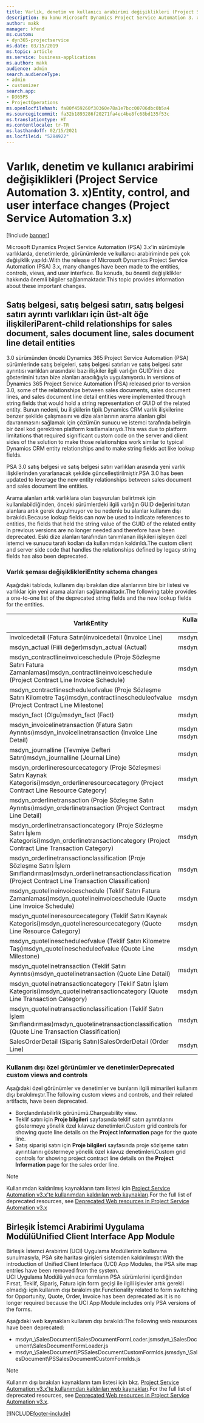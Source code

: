```yaml
---
title: Varlık, denetim ve kullanıcı arabirimi değişiklikleri (Project Service Automation 3. x)
description: Bu konu Microsoft Dynamics Project Service Automation 3. x'e yönelik çözüm değişiklikleri açıklamaktadır.
author: makk
manager: kfend
ms.custom:
- dyn365-projectservice
ms.date: 03/15/2019
ms.topic: article
ms.service: business-applications
ms.author: makk
audience: admin
search.audienceType:
- admin
- customizer
search.app:
- D365PS
- ProjectOperations
ms.openlocfilehash: fa80f459260f30360e78a1e7bcc00706dbc0b5a4
ms.sourcegitcommit: fa32b1893286f20271fa4ec4be8fc68bd135f53c
ms.translationtype: HT
ms.contentlocale: tr-TR
ms.lasthandoff: 02/15/2021
ms.locfileid: "5284922"
---
```

# <a name="entity-control-and-user-interface-changes-project-service-automation-3x"></a><span data-ttu-id="22824-103">Varlık, denetim ve kullanıcı arabirimi değişiklikleri (Project Service Automation 3. x)</span><span class="sxs-lookup"><span data-stu-id="22824-103">Entity, control, and user interface changes (Project Service Automation 3.x)</span></span>

[!include [banner](../../includes/psa-now-project-operations.md)]


<span data-ttu-id="22824-104">Microsoft Dynamics Project Service Automation (PSA) 3.x'in sürümüyle varlıklarda, denetimlerde, görünümlerde ve kullanıcı arabiriminde pek çok değişiklik yapıldı.</span><span class="sxs-lookup"><span data-stu-id="22824-104">With the release of Microsoft Dynamics Project Service Automation (PSA) 3.x, many changes have been made to the entities, controls, views, and user interface.</span></span> <span data-ttu-id="22824-105">Bu konuda, bu önemli değişiklikler hakkında önemli bilgiler sağlanmaktadır:</span><span class="sxs-lookup"><span data-stu-id="22824-105">This topic provides information about these important changes.</span></span>

## <a name="parent-child-relationships-for-sales-document-sales-document-line-sales-document-line-detail-entities"></a><span data-ttu-id="22824-106">Satış belgesi, satış belgesi satırı, satış belgesi satırı ayrıntı varlıkları için üst-alt öğe ilişkileri</span><span class="sxs-lookup"><span data-stu-id="22824-106">Parent-child relationships for sales document, sales document line, sales document line detail entities</span></span>
<span data-ttu-id="22824-107">3.0 sürümünden önceki Dynamics 365 Project Service Automation (PSA) sürümlerinde satış belgeleri, satış belgesi satırları ve satış belgesi satır ayrıntısı varlıkları arasındaki bazı ilişkiler ilgili varlığın GUID'inin dize gösterimini tutan bize alanları aracılığıyla uygulanıyordu.</span><span class="sxs-lookup"><span data-stu-id="22824-107">In versions of Dynamics 365 Project Service Automation (PSA) released prior to version 3.0, some of the relationships between sales documents, sales document lines, and sales document line detail entities were implemented through string fields that would hold a string representation of GUID of the related entity.</span></span> <span data-ttu-id="22824-108">Bunun nedeni, bu ilişkilerin tipik Dynamics CRM varlık ilişkilerine benzer şekilde çalışmasını ve dize alanlarının arama alanları gibi davranmasını sağlamak için çözümün sunucu ve istemci tarafında belirgin bir özel kod gerektiren platform kısıtlamalarıydı.</span><span class="sxs-lookup"><span data-stu-id="22824-108">This was due to platform limitations that required significant custom code on the server and client sides of the solution to make those relationships work similar to typical Dynamics CRM entity relationships and to make string fields act like lookup fields.</span></span>

<span data-ttu-id="22824-109">PSA 3.0 satış belgesi ve satış belgesi satırı varlıkları arasında yeni varlık ilişkilerinden yararlanacak şekilde güncelleştirilmiştir.</span><span class="sxs-lookup"><span data-stu-id="22824-109">PSA 3.0 has been updated to leverage the new entity relationships between sales document and sales document line entities.</span></span>

<span data-ttu-id="22824-110">Arama alanları artık varlıklara olan başvuruları belirtmek için kullanılabildiğinden, önceki sürümlerdeki ilgili varlığın GUID değerini tutan alanlara artık gerek duyulmuyor ve bu nedenle bu alanlar kullanım dışı bırakıldı.</span><span class="sxs-lookup"><span data-stu-id="22824-110">Because lookup fields can now be used to indicate references to entities, the fields that held the string value of the GUID of the related entity in previous versions are no longer needed and therefore have been deprecated.</span></span> <span data-ttu-id="22824-111">Eski dize alanları tarafından tanımlanan ilişkileri işleyen özel istemci ve sunucu tarafı kodları da kullanımdan kaldırıldı.</span><span class="sxs-lookup"><span data-stu-id="22824-111">The custom client and server side code that handles the relationships defined by legacy string fields has also been deprecated.</span></span>

### <a name="entity-schema-changes"></a><span data-ttu-id="22824-112">Varlık şeması değişiklikleri</span><span class="sxs-lookup"><span data-stu-id="22824-112">Entity schema changes</span></span>
<span data-ttu-id="22824-113">Aşağıdaki tabloda, kullanım dışı bırakılan dize alanlarının bire bir listesi ve varlıklar için yeni arama alanları sağlanmaktadır.</span><span class="sxs-lookup"><span data-stu-id="22824-113">The following table provides a one-to-one list of the deprecated string fields and the new lookup fields for the entities.</span></span> 

 <span data-ttu-id="22824-114">Varlık</span><span class="sxs-lookup"><span data-stu-id="22824-114">Entity</span></span> |   <span data-ttu-id="22824-115">Kullanım dışı bırakılan alan (Dize)</span><span class="sxs-lookup"><span data-stu-id="22824-115">Deprecated field (String)</span></span> | <span data-ttu-id="22824-116">Yeni alan (Arama)</span><span class="sxs-lookup"><span data-stu-id="22824-116">New field (Lookup)</span></span>
--- | --- | ---
<span data-ttu-id="22824-117">invoicedetail (Fatura Satırı)</span><span class="sxs-lookup"><span data-stu-id="22824-117">invoicedetail (Invoice Line)</span></span> |  <span data-ttu-id="22824-118">msdyn_contractline</span><span class="sxs-lookup"><span data-stu-id="22824-118">msdyn_contractline</span></span> |    <span data-ttu-id="22824-119">msdyn_contractlineid</span><span class="sxs-lookup"><span data-stu-id="22824-119">msdyn_contractlineid</span></span>
<span data-ttu-id="22824-120">msdyn_actual (Fiili değer)</span><span class="sxs-lookup"><span data-stu-id="22824-120">msdyn_actual (Actual)</span></span> | <span data-ttu-id="22824-121">msdyn_salescontractline</span><span class="sxs-lookup"><span data-stu-id="22824-121">msdyn_salescontractline</span></span> |   <span data-ttu-id="22824-122">msdyn_salescontractlineid</span><span class="sxs-lookup"><span data-stu-id="22824-122">msdyn_salescontractlineid</span></span>
<span data-ttu-id="22824-123">msdyn_contractlineinvoiceschedule (Proje Sözleşme Satırı Fatura Zamanlaması)</span><span class="sxs-lookup"><span data-stu-id="22824-123">msdyn_contractlineinvoiceschedule (Project Contract Line Invoice Schedule)</span></span> |    <span data-ttu-id="22824-124">msdyn_contractline</span><span class="sxs-lookup"><span data-stu-id="22824-124">msdyn_contractline</span></span> |    <span data-ttu-id="22824-125">msdyn_contractlineid</span><span class="sxs-lookup"><span data-stu-id="22824-125">msdyn_contractlineid</span></span>
<span data-ttu-id="22824-126">msdyn_contractlinescheduleofvalue (Proje Sözleşme Satırı Kilometre Taşı)</span><span class="sxs-lookup"><span data-stu-id="22824-126">msdyn_contractlinescheduleofvalue (Project Contract Line Milestone)</span></span> |   <span data-ttu-id="22824-127">msdyn_contractline</span><span class="sxs-lookup"><span data-stu-id="22824-127">msdyn_contractline</span></span> |    <span data-ttu-id="22824-128">msdyn_contractlineid</span><span class="sxs-lookup"><span data-stu-id="22824-128">msdyn_contractlineid</span></span>
<span data-ttu-id="22824-129">msdyn_fact (Olgu)</span><span class="sxs-lookup"><span data-stu-id="22824-129">msdyn_fact (Fact)</span></span> | <span data-ttu-id="22824-130">msdyn_salescontractline</span><span class="sxs-lookup"><span data-stu-id="22824-130">msdyn_salescontractline</span></span> |   <span data-ttu-id="22824-131">msdyn_salescontractlineid</span><span class="sxs-lookup"><span data-stu-id="22824-131">msdyn_salescontractlineid</span></span>
<span data-ttu-id="22824-132">msdyn_invoicelinetransaction (Fatura Satırı Ayrıntısı)</span><span class="sxs-lookup"><span data-stu-id="22824-132">msdyn_invoicelinetransaction (Invoice Line Detail)</span></span> | <span data-ttu-id="22824-133">msdyn_invoiceline</span><span class="sxs-lookup"><span data-stu-id="22824-133">msdyn_invoiceline</span></span> <br> <span data-ttu-id="22824-134">msdyn_salescontractline</span><span class="sxs-lookup"><span data-stu-id="22824-134">msdyn_salescontractline</span></span> | <span data-ttu-id="22824-135">msdyn_invoicelineid</span><span class="sxs-lookup"><span data-stu-id="22824-135">msdyn_invoicelineid</span></span> <br> <span data-ttu-id="22824-136">msdyn_salescontractlineid</span><span class="sxs-lookup"><span data-stu-id="22824-136">msdyn_salescontractlineid</span></span>
<span data-ttu-id="22824-137">msdyn_journalline (Tevmiye Defteri Satırı)</span><span class="sxs-lookup"><span data-stu-id="22824-137">msdyn_journalline (Journal Line)</span></span> |  <span data-ttu-id="22824-138">msdyn_salescontractline</span><span class="sxs-lookup"><span data-stu-id="22824-138">msdyn_salescontractline</span></span> |   <span data-ttu-id="22824-139">msdyn_salescontractlineid</span><span class="sxs-lookup"><span data-stu-id="22824-139">msdyn_salescontractlineid</span></span>
<span data-ttu-id="22824-140">msdyn_orderlineresourcecategory (Proje Sözleşmesi Satırı Kaynak Kategorisi)</span><span class="sxs-lookup"><span data-stu-id="22824-140">msdyn_orderlineresourcecategory (Project Contract Line Resource Category)</span></span> | <span data-ttu-id="22824-141">msdyn_salescontractline</span><span class="sxs-lookup"><span data-stu-id="22824-141">msdyn_salescontractline</span></span> |   <span data-ttu-id="22824-142">msdyn_contractlineid</span><span class="sxs-lookup"><span data-stu-id="22824-142">msdyn_contractlineid</span></span>
<span data-ttu-id="22824-143">msdyn_orderlinetransaction (Proje Sözleşme Satırı Ayrıntısı)</span><span class="sxs-lookup"><span data-stu-id="22824-143">msdyn_orderlinetransaction (Project Contract Line Detail)</span></span> | <span data-ttu-id="22824-144">msdyn_salescontractline</span><span class="sxs-lookup"><span data-stu-id="22824-144">msdyn_salescontractline</span></span> |   <span data-ttu-id="22824-145">msdyn_salescontractlineid</span><span class="sxs-lookup"><span data-stu-id="22824-145">msdyn_salescontractlineid</span></span>
<span data-ttu-id="22824-146">msdyn_orderlinetransactioncategory (Proje Sözleşme Satırı İşlem Kategorisi)</span><span class="sxs-lookup"><span data-stu-id="22824-146">msdyn_orderlinetransactioncategory (Project Contract Line Transaction Category)</span></span> |   <span data-ttu-id="22824-147">msdyn_contractline</span><span class="sxs-lookup"><span data-stu-id="22824-147">msdyn_contractline</span></span> |    <span data-ttu-id="22824-148">msdyn_contractlineid</span><span class="sxs-lookup"><span data-stu-id="22824-148">msdyn_contractlineid</span></span>
<span data-ttu-id="22824-149">msdyn_orderlinetransactionclassification (Proje Sözleşme Satırı İşlem Sınıflandırması)</span><span class="sxs-lookup"><span data-stu-id="22824-149">msdyn_orderlinetransactionclassification (Project Contract Line Transaction Classification)</span></span> |   <span data-ttu-id="22824-150">msdyn_contractline</span><span class="sxs-lookup"><span data-stu-id="22824-150">msdyn_contractline</span></span> |    <span data-ttu-id="22824-151">msdyn_contractlineid</span><span class="sxs-lookup"><span data-stu-id="22824-151">msdyn_contractlineid</span></span>
<span data-ttu-id="22824-152">msdyn_quotelineinvoiceschedule (Teklif Satırı Fatura Zamanlaması)</span><span class="sxs-lookup"><span data-stu-id="22824-152">msdyn_quotelineinvoiceschedule (Quote Line Invoice Schedule)</span></span> |  <span data-ttu-id="22824-153">msdyn_quoteline</span><span class="sxs-lookup"><span data-stu-id="22824-153">msdyn_quoteline</span></span> |   <span data-ttu-id="22824-154">msdyn_quotelineid</span><span class="sxs-lookup"><span data-stu-id="22824-154">msdyn_quotelineid</span></span>
<span data-ttu-id="22824-155">msdyn_quotelineresourcecategory (Teklif Satırı Kaynak Kategorisi)</span><span class="sxs-lookup"><span data-stu-id="22824-155">msdyn_quotelineresourcecategory (Quote Line Resource Category)</span></span> |    <span data-ttu-id="22824-156">msdyn_quoteline</span><span class="sxs-lookup"><span data-stu-id="22824-156">msdyn_quoteline</span></span> |   <span data-ttu-id="22824-157">msdyn_quotelineid</span><span class="sxs-lookup"><span data-stu-id="22824-157">msdyn_quotelineid</span></span>
<span data-ttu-id="22824-158">msdyn_quotelinescheduleofvalue (Teklif Satırı Kilometre Taşı)</span><span class="sxs-lookup"><span data-stu-id="22824-158">msdyn_quotelinescheduleofvalue (Quote Line Milestone)</span></span> | <span data-ttu-id="22824-159">msdyn_quoteline</span><span class="sxs-lookup"><span data-stu-id="22824-159">msdyn_quoteline</span></span> |   <span data-ttu-id="22824-160">msdyn_quotelineid</span><span class="sxs-lookup"><span data-stu-id="22824-160">msdyn_quotelineid</span></span>
<span data-ttu-id="22824-161">msdyn_quotelinetransaction (Teklif Satırı Ayrıntısı)</span><span class="sxs-lookup"><span data-stu-id="22824-161">msdyn_quotelinetransaction (Quote Line Detail)</span></span> |    <span data-ttu-id="22824-162">msdyn_quoteline</span><span class="sxs-lookup"><span data-stu-id="22824-162">msdyn_quoteline</span></span> |   <span data-ttu-id="22824-163">msdyn_quotelineid</span><span class="sxs-lookup"><span data-stu-id="22824-163">msdyn_quotelineid</span></span>
<span data-ttu-id="22824-164">msdyn_quotelinetransactioncategory (Teklif Satırı İşlem Kategorisi)</span><span class="sxs-lookup"><span data-stu-id="22824-164">msdyn_quotelinetransactioncategory (Quote Line Transaction Category)</span></span> |  <span data-ttu-id="22824-165">msdyn_quoteline</span><span class="sxs-lookup"><span data-stu-id="22824-165">msdyn_quoteline</span></span> |   <span data-ttu-id="22824-166">msdyn_quotelineid</span><span class="sxs-lookup"><span data-stu-id="22824-166">msdyn_quotelineid</span></span>
<span data-ttu-id="22824-167">msdyn_quotelinetransactionclassification (Teklif Satırı İşlem Sınıflandırması)</span><span class="sxs-lookup"><span data-stu-id="22824-167">msdyn_quotelinetransactionclassification (Quote Line Transaction Classification)</span></span> |  <span data-ttu-id="22824-168">msdyn_quoteline</span><span class="sxs-lookup"><span data-stu-id="22824-168">msdyn_quoteline</span></span> |   <span data-ttu-id="22824-169">msdyn_quotelineid</span><span class="sxs-lookup"><span data-stu-id="22824-169">msdyn_quotelineid</span></span>
<span data-ttu-id="22824-170">SalesOrderDetail (Sipariş Satırı)</span><span class="sxs-lookup"><span data-stu-id="22824-170">SalesOrderDetail (Order Line)</span></span> | <span data-ttu-id="22824-171">msdyn_quotelineid</span><span class="sxs-lookup"><span data-stu-id="22824-171">msdyn_quotelineid</span></span> | <span data-ttu-id="22824-172">msdyn_quoteline</span><span class="sxs-lookup"><span data-stu-id="22824-172">msdyn_quoteline</span></span> 

### <a name="deprecated-custom-views-and-controls"></a><span data-ttu-id="22824-173">Kullanım dışı özel görünümler ve denetimler</span><span class="sxs-lookup"><span data-stu-id="22824-173">Deprecated custom views and controls</span></span>
<span data-ttu-id="22824-174">Aşağıdaki özel görünümler ve denetimler ve bunların ilgili mimarileri kullanım dışı bırakılmıştır.</span><span class="sxs-lookup"><span data-stu-id="22824-174">The following custom views and controls, and their related artifacts, have been deprecated.</span></span>

- <span data-ttu-id="22824-175">Borçlandırılabilirlik görünümü.</span><span class="sxs-lookup"><span data-stu-id="22824-175">Chargeability view.</span></span>
- <span data-ttu-id="22824-176">Teklif satırı için **Proje bilgileri** sayfasında teklif satırı ayrıntılarını göstermeye yönelik özel kılavuz denetimleri.</span><span class="sxs-lookup"><span data-stu-id="22824-176">Custom grid controls for showing quote line details on the **Project Information** page for the quote line.</span></span>
- <span data-ttu-id="22824-177">Satış siparişi satırı için **Proje bilgileri** sayfasında proje sözlşeme satırı ayrıntılarını göstermeye yönelik özel kılavuz denetimleri.</span><span class="sxs-lookup"><span data-stu-id="22824-177">Custom grid controls for showing project contract line details on the **Project Information** page for the sales order line.</span></span>

> [!NOTE]
> <span data-ttu-id="22824-178">Kullanımdan kaldırılmış kaynakların tam listesi için [Project Service Automation v3.x'te kullanımdan kaldırılan web kaynakları](../developer-guides/web-resources-deprecated-v3.x.md).</span><span class="sxs-lookup"><span data-stu-id="22824-178">For the full list of deprecated resources, see [Deprecated Web resources in Project Service Automation v3.x](../developer-guides/web-resources-deprecated-v3.x.md)</span></span>

## <a name="unified-client-interface-app-module"></a><span data-ttu-id="22824-179">Birleşik İstemci Arabirimi Uygulama Modülü</span><span class="sxs-lookup"><span data-stu-id="22824-179">Unified Client Interface App Module</span></span>
<span data-ttu-id="22824-180">Birleşik İstemci Arabirimi (UCI) Uygulama Modüllerinin kullanıma sunulmasıyla, PSA site haritası girişleri sistemden kaldırılmıştır.</span><span class="sxs-lookup"><span data-stu-id="22824-180">With the introduction of Unified Client Interface (UCI) App Modules, the PSA site map entries have been removed from the system.</span></span>  
<span data-ttu-id="22824-181">UCI Uygulama Modülü yalnızca formların PSA sürümlerini içerdiğinden Fırsat, Teklif, Sipariş, Fatura için form geçişi ile ilgili işlevler artık gerekli olmadığı için kullanım dışı bırakılmıştır.</span><span class="sxs-lookup"><span data-stu-id="22824-181">Functionality related to form switching for Opportunity, Quote, Order, Invoice has been deprecated as it is no longer required because the UCI App Module includes only PSA versions of the forms.</span></span>  

<span data-ttu-id="22824-182">Aşağıdaki web kaynakları kullanım dışı bırakıldı:</span><span class="sxs-lookup"><span data-stu-id="22824-182">The following web resources have been deprecated:</span></span>

- <span data-ttu-id="22824-183">msdyn_\SalesDocument\SalesDocumentFormLoader.js</span><span class="sxs-lookup"><span data-stu-id="22824-183">msdyn_\SalesDocument\SalesDocumentFormLoader.js</span></span>
- <span data-ttu-id="22824-184">msdyn_\SalesDocument\PSSalesDocumentCustomFormIds.js</span><span class="sxs-lookup"><span data-stu-id="22824-184">msdyn_\SalesDocument\PSSalesDocumentCustomFormIds.js</span></span>

> [!NOTE]
> <span data-ttu-id="22824-185">Kullanım dışı bırakılan kaynakların tam listesi için bkz. [Project Service Automation v3.x'te kullanımdan kaldırılan web kaynakları](../developer-guides/web-resources-deprecated-v3.x.md).</span><span class="sxs-lookup"><span data-stu-id="22824-185">For the full list of deprecated resources, see [Deprecated Web resources in Project Service Automation v3.x](../developer-guides/web-resources-deprecated-v3.x.md).</span></span>




[!INCLUDE[footer-include](../../includes/footer-banner.md)]